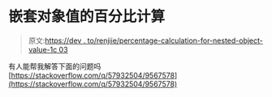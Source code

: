 # 嵌套对象值的百分比计算

> 原文:[https://dev . to/renjiie/percentage-calculation-for-nested-object-value-1c 03](https://dev.to/renjiie/percentage-calculation-for-nested-object-value-1c03)

有人能帮我解答下面的问题吗
[https://stackoverflow.com/q/57932504/9567578](https://stackoverflow.com/q/57932504/9567578)